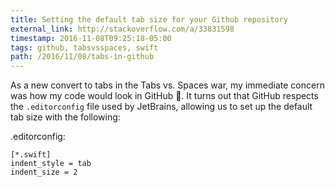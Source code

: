 ```yaml
---
title: Setting the default tab size for your Github repository
external_link: http://stackoverflow.com/a/33831598
timestamp: 2016-11-08T09:25:18-05:00
tags: github, tabsvsspaces, swift
path: /2016/11/08/tabs-in-github
---
```


As a new convert to tabs in the Tabs vs. Spaces war, my immediate concern was
how my code would look in GitHub 👀. It turns out that GitHub respects the
`.editorconfig` file used by JetBrains, allowing us to set up the default tab
size with the following:

.editorconfig:

    [*.swift]
    indent_style = tab
    indent_size = 2
